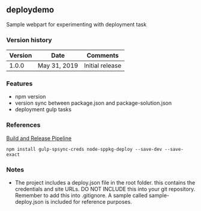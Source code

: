 ## deploydemo

Sample webpart for experimenting with deployment task

### Version history

| Version | Date         | Comments        |
| ------- | ------------ | --------------- |
| 1.0.0   | May 31, 2019 | Initial release |

### Features

- npm version
- version sync between package.json and package-solution.json
- deployment gulp tasks

### References

[Build and Release Pipeline](https://www.eliostruyf.com/configure-a-build-and-release-pipeline-for-your-sharepoint-framework-solution-deployments/)

```
npm install gulp-spsync-creds node-sppkg-deploy --save-dev --save-exact
```

### Notes

- The project includes a deploy.json file in the root folder. this contains the credentials and site URLs. DO NOT INCLUDE this into your git repository. Remember to add this into .gitignore. A sample called sample-deploy.json is included for reference purposes.
